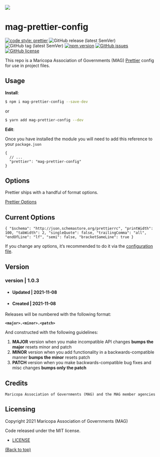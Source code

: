 ![](http://geo.azmag.gov/maps/readonaz/app/resources/img/maglogo_black.png)

# mag-prettier-config

[![code style: prettier](https://img.shields.io/badge/code_style-prettier-ff69b4.svg?style=flat-square)](https://github.com/prettier/prettier)
![GitHub release (latest SemVer)](https://img.shields.io/github/v/release/AZMAG/mag-prettier-config)
![GitHub tag (latest SemVer)](https://img.shields.io/github/v/tag/AZMAG/mag-prettier-config)
[![npm version](https://badge.fury.io/js/mag-prettier-config.svg)](https://badge.fury.io/js/mag-prettier-config)
[![GitHub issues](https://img.shields.io/github/issues/AZMAG/mag-prettier-config)](https://github.com/AZMAG/mag-prettier-config/issues)
[![GitHub license](https://img.shields.io/github/license/AZMAG/mag-prettier-config)](https://github.com/AZMAG/mag-prettier-config/blob/main/LICENSE)

This repo is a Maricopa Association of Governments (MAG) [Prettier](https://prettier.io) config for use in project files.

## Usage

**Install**:

```bash
$ npm i mag-prettier-config --save-dev
```

or

```bash
$ yarn add mag-prettier-config --dev
```

**Edit**:

Once you have installed the module you will need to add this reference to your `package.json`

```jsonc
{
  // ...
  "prettier": "mag-prettier-config"
}
```

## Options

Prettier ships with a handful of format options.

[Prettier Options](https://prettier.io/docs/en/options.html)

## Current Options

`{ "$schema": "http://json.schemastore.org/prettierrc", "printWidth": 100, "tabWidth": 2, "singleQuote": false, "trailingComma": "all", "endOfLine": "lf", "semi": false, "bracketSameLine": true }`

If you change any options, it’s recommended to do it via the [configuration file](https://github.com/AZMAG/mag-prettier-config/blob/main/index.json).

## Version

### version | 1.0.3

- #### Updated | 2021-11-08
- #### Created | 2021-11-08

Releases will be numbered with the following format:

**`<major>.<minor>.<patch>`**

And constructed with the following guidelines:

1. **MAJOR** version when you make incompatible API changes **bumps the major** resets minor and patch
2. **MINOR** version when you add functionality in a backwards-compatible manner **bumps the minor** resets patch
3. **PATCH** version when you make backwards-compatible bug fixes and misc changes **bumps only the patch**

## Credits

`Maricopa Association of Governments (MAG) and the MAG member agencies`

## Licensing

Copyright 2021 Maricopa Association of Governments (MAG)

Code released under the MIT license.

- [LICENSE](LICENSE)

[(Back to top)](#azmagprettier-config)
